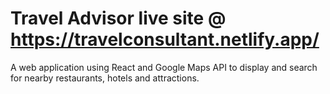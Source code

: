 # Travel Advisor live site @ https://travelconsultant.netlify.app/
A web application using React and Google Maps API to display and search for nearby restaurants, hotels and attractions.

